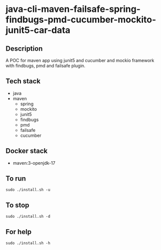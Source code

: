 # java-cli-maven-failsafe-spring-findbugs-pmd-cucumber-mockito-junit5-car-data

## Description
A POC for maven app using junit5
and cucumber and mockio framework
 with findbugs,
pmd and failsafe plugin.

## Tech stack
- java
- maven
	- spring
	- mockito
  - junit5
  - findbugs
  - pmd
  - failsafe
  - cucumber

## Docker stack
- maven:3-openjdk-17

## To run
`sudo ./install.sh -u`

## To stop
`sudo ./install.sh -d`

## For help
`sudo ./install.sh -h`
